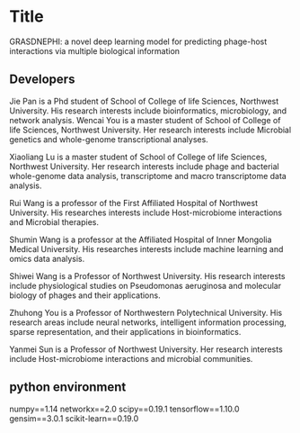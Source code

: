 # Title
GRASDNEPHI: a novel deep learning model for predicting phage-host interactions via multiple biological information

## Developers
Jie Pan is a Phd student of School of College of life Sciences, Northwest University. His research interests include bioinformatics, microbiology, and network analysis.
Wencai You is a master student of School of College of life Sciences, Northwest University. Her research interests include Microbial genetics and whole-genome transcriptional analyses.

Xiaoliang Lu is a master student of School of College of life Sciences, Northwest University. Her research interests include phage and bacterial whole-genome data analysis, transcriptome and macro transcriptome data analysis.

Rui Wang is a professor of the First Affiliated Hospital of Northwest University. His researches interests include Host-microbiome interactions and Microbial therapies. 

Shumin Wang is a professor at the Affiliated Hospital of Inner Mongolia Medical University. His researches interests include machine learning and omics data analysis.

Shiwei Wang is a Professor of Northwest University. His research interests include physiological studies on Pseudomonas aeruginosa and molecular biology of phages and their applications.

Zhuhong You is a Professor of Northwestern Polytechnical University. His research areas include neural networks, intelligent information processing, sparse representation, and their applications in bioinformatics.

Yanmei Sun is a Professor of Northwest University. Her research interests include Host-microbiome interactions and microbial communities.

## python environment
numpy==1.14
networkx==2.0
scipy==0.19.1
tensorflow==1.10.0
gensim==3.0.1
scikit-learn==0.19.0
